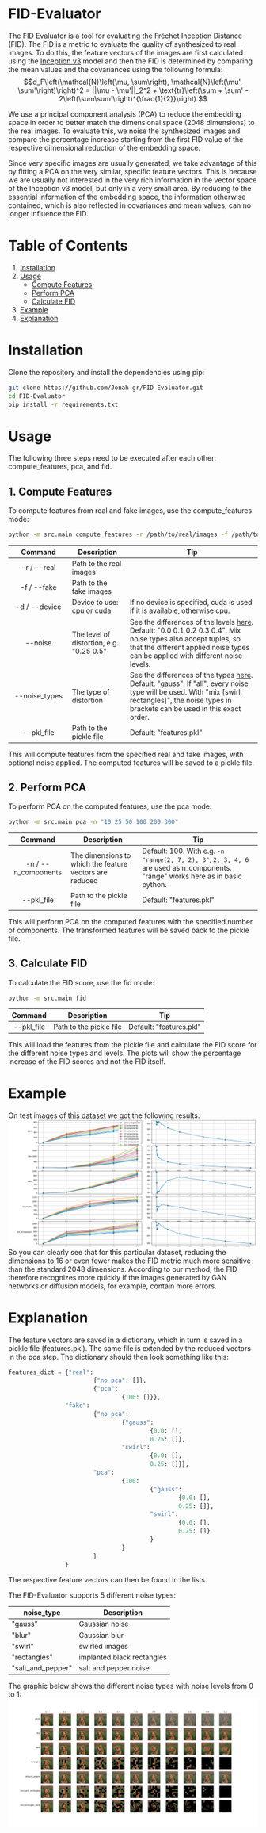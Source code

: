 # FID-Evaluator
The FID Evaluator is a tool for evaluating the Fréchet Inception Distance (FID). The FID is a metric to evaluate the quality of synthesized to real images. 
To do this, the feature vectors of the images are first calculated using the [Inception v3](https://en.wikipedia.org/wiki/Inceptionv3) model and then the FID is determined by comparing the mean values and the covariances using the following formula:
$$d_F\left(\mathcal{N}\left(\mu, \sum\right), \mathcal{N}\left(\mu', \sum'\right)\right)^2 = ||\mu - \mu'||_2^2 + \text{tr}\left(\sum + \sum' - 2\left(\sum\sum'\right)^{\frac{1}{2}}\right).$$

We use a principal component analysis (PCA) to reduce the embedding space in order to better match the dimensional space (2048 dimensions) to the real images.
To evaluate this, we noise the synthesized images and compare the percentage increase starting from the first FID value of the respective dimensional reduction of the embedding space.

Since very specific images are usually generated, we take advantage of this by fitting a PCA on the very similar, specific feature vectors. This is because we are usually not interested in the very rich information in the vector space of the Inception v3 model, but only in a very small area. By reducing to the essential information of the embedding space, the information otherwise contained, which is also reflected in covariances and mean values, can no longer influence the FID.

# Table of Contents
1. [Installation](#installation)
2. [Usage](#usage)
    - [Compute Features](#1-compute-features)
    - [Perform PCA](#2-perform-pca)
    - [Calculate FID](#3-calculate-fid)
3. [Example](#example)
4. [Explanation](#explanation)


# Installation
Clone the repository and install the dependencies using pip:

```bash
git clone https://github.com/Jonah-gr/FID-Evaluator.git
cd FID-Evaluator
pip install -r requirements.txt
```

# Usage
The following three steps need to be executed after each other: compute_features, pca, and fid.


## 1. Compute Features

To compute features from real and fake images, use the compute_features mode:

```bash
python -m src.main compute_features -r /path/to/real/images -f /path/to/fake/images --noise "0.25 0.5" --noise_types all
```

| &nbsp;&nbsp;&nbsp;&nbsp;&nbsp;Command&nbsp;&nbsp;&nbsp;&nbsp;&nbsp;| Description | Tip |
|    :-:    | --- | --- |
| -r / --real | Path to the real images | |
| -f / --fake | Path to the fake images | |
| -d / --device | Device to use: cpu or cuda | If no device is specified, cuda is used if it is available, otherwise cpu. |
| --noise | The level of distortion, e.g. "0.25 0.5" | See the differences of the levels [here](/public/Figure_1.png). Default: "0.0 0.1 0.2 0.3 0.4". Mix noise types also accept tuples, so that the different applied noise types can be applied with different noise levels.|
| --noise_types | The type of distortion | See the differences of the types [here](/public/Figure_1.png). Default: "gauss". If "all", every noise type will be used. With "mix [swirl, rectangles]", the noise types in brackets can be used in this exact order. |
| --pkl_file | Path to the pickle file | Default: "features.pkl" |

This will compute features from the specified real and fake images, with optional noise applied. The computed features will be saved to a pickle file.


## 2. Perform PCA

To perform PCA on the computed features, use the pca mode:

```bash
python -m src.main pca -n "10 25 50 100 200 300"
```

| Command | Description | Tip |
| :-: | --- | --- |
| -n / --n_components | The dimensions to which the feature vectors are reduced | Default: 100. With e.g. `-n "range(2, 7, 2), 3"`, `2, 3, 4, 6` are used as n_components. "range" works here as in basic python. |
| --pkl_file | Path to the pickle file | Default: "features.pkl" |

This will perform PCA on the computed features with the specified number of components. The transformed features will be saved back to the pickle file.

## 3. Calculate FID
   
To calculate the FID score, use the fid mode:


```bash
python -m src.main fid
```

| Command | Description | Tip |
| :-: | --- | --- |
| --pkl_file | Path to the pickle file | Default: "features.pkl" |

This will load the features from the pickle file and calculate the FID score for the different noise types and levels. 
The plots will show the percentage increase of the FID scores and not the FID itself.

# Example

On test images of [this dataset](https://www.kaggle.com/datasets/manjilkarki/deepfake-and-real-images) we got the following results: 
![example results](/public/deepfake_results.png)
So you can clearly see that for this particular dataset, reducing the dimensions to 16 or even fewer makes the FID metric much more sensitive than the standard 2048 dimensions. According to our method, the FID therefore recognizes more quickly if the images generated by GAN networks or diffusion models, for example, contain more errors.

# Explanation

The feature vectors are saved in a dictionary, which in turn is saved in a pickle file (features.pkl). The same file is extended by the reduced vectors in the pca step. The dictionary should then look something like this:

```python
features_dict = {"real":
                        {"no pca": []},
                        {"pca": 
                                {100: []}},
                "fake": 
                        {"no pca": 
                                {"gauss": 
                                        {0.0: [],
                                        0.25: []},
                                "swirl": 
                                        {0.0: [],
                                        0.25: []}},
                        "pca": 
                                {100:
                                        {"gauss": 
                                                {0.0: [],
                                                0.25: []},
                                        "swirl": 
                                                {0.0: [],
                                                0.25: []}
                                        }
                                }
                        }
                }
```
The respective feature vectors can then be found in the lists.

The FID-Evaluator supports 5 different noise types: 

| noise_type | Description |
| --- | --- |
| "gauss" | Gaussian noise |
| "blur" | Gaussian blur |
| "swirl" | swirled images |
| "rectangles" | implanted black rectangles |
| "salt_and_pepper" | salt and pepper noise |

The graphic below shows the different noise types with noise levels from 0 to 1:
![Figure 1](/public/Figure_1.png)
